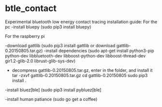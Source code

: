 # btle_contact
Experimental bluetooth low energy contact tracing
installation guide:
For the pc
-install bluepy (sudo pip3 install bluepy)

For the raspberry pi

-download gattlib (sudo pip3 install gattlib or download gattlib-0.20150805.tar.gz)
-install dependencies (sudo apt-get install python3-pip python-dev libbluetooth-dev libboost-python-dev libboost-thread-dev gir1.2-glib-2.0 librust-glib-sys-dev)

- decompress gattlib-0.20150805.tar.gz, enter in the folder, and install it
tar -zxvf gattlib-0.20150805.tar.gz
cd gattlib-0.20150805
sudo pip3 install .

-install bluez[ble] (sudo pip3 install pybluez[ble]

-install human patiance (sudo go get a coffee)
